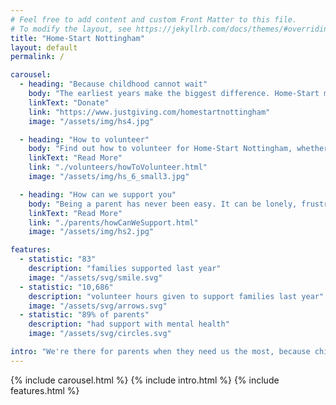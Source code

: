 ```yaml
---
# Feel free to add content and custom Front Matter to this file.
# To modify the layout, see https://jekyllrb.com/docs/themes/#overriding-theme-defaults
title: "Home-Start Nottingham"
layout: default
permalink: /

carousel:
  - heading: "Because childhood cannot wait"
    body: "The earliest years make the biggest difference. Home-Start makes sure those years count, so no child's future is limited.<br><br>Donate here to support Home-Start Nottingham"
    linkText: "Donate"
    link: "https://www.justgiving.com/homestartnottingham"
    image: "/assets/img/hs4.jpg"

  - heading: "How to volunteer"
    body: "Find out how to volunteer for Home-Start Nottingham, whether you want to be a home visiting volunteer, a trustee, or a fundraiser."
    linkText: "Read More"
    link: "./volunteers/howToVolunteer.html"
    image: "/assets/img/hs_6_small3.jpg"

  - heading: "How can we support you"
    body: "Being a parent has never been easy. It can be lonely, frustrating, heartbreaking and overwhelming. All parents struggle at one time or another. For some, the challenges can be greater. You are not alone."
    linkText: "Read More"
    link: "./parents/howCanWeSupport.html"
    image: "/assets/img/hs2.jpg"

features:
  - statistic: "83"
    description: "families supported last year"
    image: "/assets/svg/smile.svg"
  - statistic: "10,686"
    description: "volunteer hours given to support families last year"
    image: "/assets/svg/arrows.svg"
  - statistic: "89% of parents"
    description: "had support with mental health"
    image: "/assets/svg/circles.svg"

intro: "We're there for parents when they need us the most, because childhood can't wait"
---
```


{% include carousel.html %}
{% include intro.html %}
{% include features.html %}

